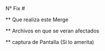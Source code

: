 
N° Fix #


** Que realiza este Merge 





** Archivos en que se veran afectados 







** captura de Pantalla (Si lo amerita)
